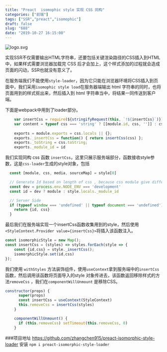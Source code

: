 ```yaml
---
title: "Preact  isomophic style 实现 CSS 同构"
categories: ["前端"]
tags: ["SSR","preact","isomophic"]
draft: false
slug: "688"
date: "2019-10-27 16:15:00"
---
```


![logo.svg][1]

实现SSR不仅需要输出HTML字符串，还要包括关键渲染路径的CSS插入到HTML中，如果样式需要浏览器加载完 CSS 后才会加上，这个样式添加的过程就会造成页面的闪动，SSR也就没有意义了。

在服务端我们不能使用`style-loader`，因为它只能在浏览器环境将CSS插入到页面中，我们采用`isomophic style load`在服务器端输出 html 字符串的同时，也将页面用到的样式抠出来，然后插入到 html 字符串当中，将结果一同传送到客户端。

下面是webpack中用到了loader部分。
```js
    var insertCss = require(${stringifyRequest(this, `!${insertCss}`)});
    var content = typeof css === 'string' ? [[module.id, css, '']] : css;
    
    exports = module.exports = css.locals || {};
    exports._insertCss = function() { return insertCss(css) };
    exports._toString = css.toString;
    exports._module_id = id
```

我们实现同构 css 函数 `insertCss`，这里只展示服务端部分，函数接收style参数，这是`css-loader`生成的style对象，包括
```js
  const [module, css, media, sourceMap] = style[0]

  // Generate Id based on length of css , because css module give different id between browser and node
  const dev = process.env.NODE_ENV === 'development'
  const id = dev ? module : style.locals._module_id

  // Server Side
  if (typeof window === 'undefined' || typeof document === 'undefined') {
    return {id, css}
  }
```


最后我们在服务端实现一个insertCss函数收集用到的style，然后使用`<StyleContext.Provider value={insertCss}>`将插入该函数注入。
```js
const isomorphicStyle = new Map();
const insertCss = (styles) => styles.forEach(style => {
    const {id,css} = style._insertCss();
    isomorphicStyle.set(id,css)
});
```

我们使用 `withStyles` 方法装饰组件，使用`useContext`拿到服务端中的`insertCss`函数，然后调用该函数将页面导入的style 对象传进去，该函数返回移除样式的方法`removeCss` ，我们在`componentWillUnmount` 是移除CSS。
```js
constructor(props) {
      super(props)
      const insertCss = useContext(StyleContext)
      this.removeCss = insertCss(styles)
    }

    componentWillUnmount() {
      if (this.removeCss) setTimeout(this.removeCss, 0)
    }
```

###项目地址
https://github.com/zhangchen915/preact-isomorphic-style-loader
安装 `npm i preact-isomorphic-style-loader`



  [1]: https://img.zhangchen915.com/2019/10/1713576898.svg
